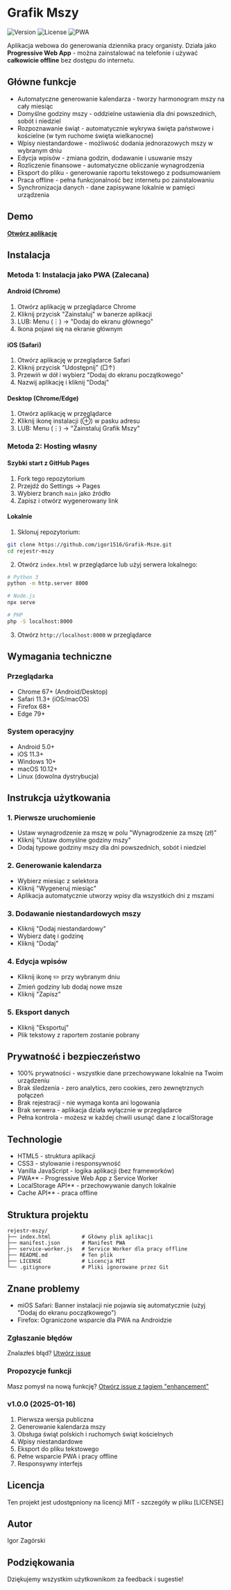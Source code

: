 # Grafik Mszy

![Version](https://img.shields.io/badge/version-1.0.0-blue.svg)
![License](https://img.shields.io/badge/license-MIT-green.svg)
![PWA](https://img.shields.io/badge/PWA-enabled-orange.svg)

Aplikacja webowa do generowania dziennika pracy organisty. Działa jako **Progressive Web App** - można zainstalować na telefonie i używać **całkowicie offline** bez dostępu do internetu.

## Główne funkcje

- Automatyczne generowanie kalendarza - tworzy harmonogram mszy na cały miesiąc
- Domyślne godziny mszy - oddzielne ustawienia dla dni powszednich, sobót i niedziel
- Rozpoznawanie świąt - automatycznie wykrywa święta państwowe i kościelne (w tym ruchome święta wielkanocne)
- Wpisy niestandardowe - możliwość dodania jednorazowych mszy w wybranym dniu
- Edycja wpisów - zmiana godzin, dodawanie i usuwanie mszy
- Rozliczenie finansowe - automatyczne obliczanie wynagrodzenia
- Eksport do pliku - generowanie raportu tekstowego z podsumowaniem
- Praca offline - pełna funkcjonalność bez internetu po zainstalowaniu
- Synchronizacja danych - dane zapisywane lokalnie w pamięci urządzenia

## Demo

[**Otwórz aplikację**](https://igor1516.github.io/Grafik-Msze/)

## Instalacja

### Metoda 1: Instalacja jako PWA (Zalecana)

#### Android (Chrome)
1. Otwórz aplikację w przeglądarce Chrome
2. Kliknij przycisk "Zainstaluj" w banerze aplikacji
3. LUB: Menu (⋮) → "Dodaj do ekranu głównego"
4. Ikona pojawi się na ekranie głównym

#### iOS (Safari)
1. Otwórz aplikację w przeglądarce Safari
2. Kliknij przycisk "Udostępnij" (□↑)
3. Przewiń w dół i wybierz "Dodaj do ekranu początkowego"
4. Nazwij aplikację i kliknij "Dodaj"

#### Desktop (Chrome/Edge)
1. Otwórz aplikację w przeglądarce
2. Kliknij ikonę instalacji (⊕) w pasku adresu
3. LUB: Menu (⋮) → "Zainstaluj Grafik Mszy"

### Metoda 2: Hosting własny

#### Szybki start z GitHub Pages
1. Fork tego repozytorium
2. Przejdź do Settings → Pages
3. Wybierz branch `main` jako źródło
4. Zapisz i otwórz wygenerowany link

#### Lokalnie
1. Sklonuj repozytorium:
```bash
git clone https://github.com/igor1516/Grafik-Msze.git
cd rejestr-mszy
```

2. Otwórz `index.html` w przeglądarce lub użyj serwera lokalnego:
```bash
# Python 3
python -m http.server 8000

# Node.js
npx serve

# PHP
php -S localhost:8000
```

3. Otwórz `http://localhost:8000` w przeglądarce

## Wymagania techniczne

### Przeglądarka
- Chrome 67+ (Android/Desktop)
- Safari 11.3+ (iOS/macOS)
- Firefox 68+
- Edge 79+

### System operacyjny
- Android 5.0+
- iOS 11.3+
- Windows 10+
- macOS 10.12+
- Linux (dowolna dystrybucja)

## Instrukcja użytkowania

### 1. Pierwsze uruchomienie
- Ustaw wynagrodzenie za mszę w polu "Wynagrodzenie za mszę (zł)"
- Kliknij "Ustaw domyślne godziny mszy"
- Dodaj typowe godziny mszy dla dni powszednich, sobót i niedziel

### 2. Generowanie kalendarza
- Wybierz miesiąc z selektora
- Kliknij "Wygeneruj miesiąc"
- Aplikacja automatycznie utworzy wpisy dla wszystkich dni z mszami

### 3. Dodawanie niestandardowych mszy
- Kliknij "Dodaj niestandardowy"
- Wybierz datę i godzinę
- Kliknij "Dodaj"

### 4. Edycja wpisów
- Kliknij ikonę ✏️ przy wybranym dniu
- Zmień godziny lub dodaj nowe msze
- Kliknij "Zapisz"

### 5. Eksport danych
- Kliknij "Eksportuj"
- Plik tekstowy z raportem zostanie pobrany

## Prywatność i bezpieczeństwo

- 100% prywatności - wszystkie dane przechowywane lokalnie na Twoim urządzeniu
- Brak śledzenia - zero analytics, zero cookies, zero zewnętrznych połączeń
- Brak rejestracji - nie wymaga konta ani logowania
- Brak serwera - aplikacja działa wyłącznie w przeglądarce
- Pełna kontrola - możesz w każdej chwili usunąć dane z localStorage

## Technologie

- HTML5 - struktura aplikacji
- CSS3 - stylowanie i responsywność
- Vanilla JavaScript - logika aplikacji (bez frameworków)
- PWA** - Progressive Web App z Service Worker
- LocalStorage API** - przechowywanie danych lokalnie
- Cache API** - praca offline

## Struktura projektu
```
rejestr-mszy/
├── index.html          # Główny plik aplikacji
├── manifest.json       # Manifest PWA
├── service-worker.js   # Service Worker dla pracy offline
├── README.md           # Ten plik
├── LICENSE             # Licencja MIT
└── .gitignore          # Pliki ignorowane przez Git
```

## Znane problemy
- miOS Safari: Banner instalacji nie pojawia się automatycznie (użyj "Dodaj do ekranu początkowego")
- Firefox: Ograniczone wsparcie dla PWA na Androidzie

### Zgłaszanie błędów
Znalazłeś błąd? [Utwórz issue](https://github.com/igor1516/Grafik-Msze/issues)

### Propozycje funkcji
Masz pomysł na nową funkcję? [Otwórz issue z tagiem "enhancement"](https://github.com/igor1516/Grafik-Msze/issues)

### v1.0.0 (2025-01-16)
1. Pierwsza wersja publiczna
2. Generowanie kalendarza mszy
3. Obsługa świąt polskich i ruchomych świąt kościelnych
4. Wpisy niestandardowe
5. Eksport do pliku tekstowego
6. Pełne wsparcie PWA i pracy offline
7. Responsywny interfejs

## Licencja

Ten projekt jest udostępniony na licencji MIT - szczegóły w pliku [LICENSE]

## Autor

Igor Zagórski

## Podziękowania

Dziękujemy wszystkim użytkownikom za feedback i sugestie!
```








